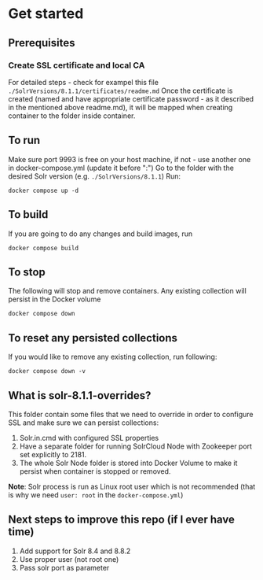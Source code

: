 # Get started

## Prerequisites

### Create SSL certificate and local CA

For detailed steps - check for exampel this file ```./SolrVersions/8.1.1/certificates/readme.md```
Once the certificate is created (named and have appropriate certificate password - as it described in the mentioned above readme.md), it will be mapped when creating container to the folder inside container.

## To run

Make sure port 9993 is free on your host machine, if not - use another one in docker-compose.yml (update it before ":")
Go to the folder with the desired Solr version (e.g. ```./SolrVersions/8.1.1```) Run:

 ```docker compose up -d```

## To build

If you are going to do any changes and build images, run

```docker compose build```

## To stop

The following will stop and remove containers.
Any existing collection will persist in the Docker volume

```docker compose down```

## To reset any persisted collections

If you would like to remove any existing collection, run following:

```docker compose down -v```

## What is solr-8.1.1-overrides?

This folder contain some files that we need to override in order to configure SSL and make sure we can persist collections:

1. Solr.in.cmd with configured SSL properties
2. Have a separate folder for running SolrCloud Node with Zookeeper port set explicitly to 2181.
3. The whole Solr Node folder is stored into Docker Volume to make it persist when container is stopped or removed.

**Note**: Solr process is run as Linux root user which is not recommended (that is why we need ```user: root``` in the ```docker-compose.yml```)

## Next steps to improve this repo (if I ever have time)

1. Add support for Solr 8.4 and 8.8.2
2. Use proper user (not root one)
3. Pass solr port as parameter
